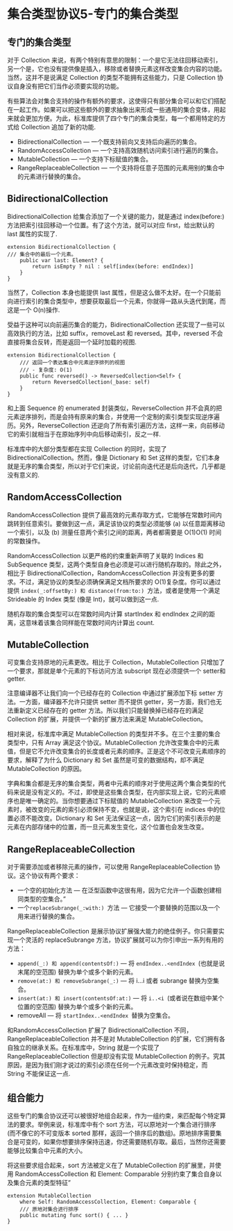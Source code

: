 # 集合类型协议5-专门的集合类型


## 专门的集合类型

对于 Collection 来说，有两个特别有意思的限制：一个是它无法往回移动索引，另一个是，它也没有提供像是插入，移除或者替换元素这样改变集合内容的功能。当然，这并不是说满足 Collection 的类型不能拥有这些能力，只是 Collection 协议自身没有把它们当作必须要实现的功能。

有些算法会对集合支持的操作有额外的要求，这使得只有部分集合可以和它们搭配在一起工作。如果可以把这些额外的要求抽象出来形成一些通用的集合变体，用起来就会更加方便。为此，标准库提供了四个专门的集合类型，每一个都用特定的方式给 Collection 追加了新的功能.

+ BidirectionalCollection — 一个既支持前向又支持后向遍历的集合。
+ RandomAccessCollection — 一个支持高效随机访问索引进行遍历的集合。
+ MutableCollection — 一个支持下标赋值的集合。
+ RangeReplaceableCollection — 一个支持将任意子范围的元素用别的集合中的元素进行替换的集合。


## BidirectionalCollection

BidirectionalCollection 给集合添加了一个关键的能力，就是通过 index(before:) 方法把索引往回移动一个位置。有了这个方法，就可以对应 first，给出默认的 last 属性的实现了.

```
extension BidirectionalCollection {
/// 集合中的最后一个元素。
	public var last: Element? {
		return isEmpty ? nil : self[index(before: endIndex)]
	}
}
```

当然了，Collection 本身也能提供 last 属性，但是这么做不太好。在一个只能前向进行索引的集合类型中，想要获取最后一个元素，你就得一路从头迭代到尾，而这是一个 O(n)操作.

受益于这种可以向前遍历集合的能力，BidirectionalCollection 还实现了一些可以高效执行的方法，比如 suffix，removeLast 和 reversed。其中，reversed 不会直接将集合反转，而是返回一个延时加载的视图.
```
extension BidirectionalCollection {
	/// 返回一个表达集合中元素逆序排列的视图
	/// - 复杂度: O(1)
	public func reversed() -> ReversedCollection<Self> {
		return ReversedCollection(_base: self)
	}
}
```

和上面 Sequence 的 enumerated 封装类似，ReverseCollection 并不会真的把元素逆序排列，而是会持有原来的集合，并使用一个定制的索引类型实现逆序遍历。另外，ReverseCollection 还逆向了所有索引遍历方法，这样一来，向前移动它的索引就相当于在原始序列中向后移动索引，反之一样.

标准库中的大部分类型都在实现 Collection 的同时，实现了 BidirectionalCollection。然而，像是 Dictionary 和 Set 这样的类型，它们本身就是无序的集合类型，所以对于它们来说，讨论前向迭代还是后向迭代，几乎都是没有意义的.


## RandomAccessCollection

RandomAccessCollection 提供了最高效的元素存取方式，它能够在常数时间内跳转到任意索引。要做到这一点，满足该协议的类型必须能够 (a) 以任意距离移动一个索引，以及 (b) 测量任意两个索引之间的距离，两者都需要是 O(1)O(1) 时间的常数操作。

RandomAccessCollection 以更严格的约束重新声明了关联的 Indices 和 SubSequence 类型，这两个类型自身也必须是可以进行随机存取的。除此之外，相比于 BidirectionalCollection，RandomAccessCollection 并没有更多的要求。不过，满足协议的类型必须确保满足文档所要求的 O(1)复杂度。你可以通过提供 `index(_:offsetBy:) 和 distance(from:to:) `方法，或者是使用一个满足 Strideable 的 Index 类型 (像是 Int)，就可以做到这一点.

随机存取的集合类型可以在常数时间内计算 startIndex 和 endIndex 之间的距离，这意味着该集合同样能在常数时间内计算出 count.


## MutableCollection

可变集合支持原地的元素更改。相比于 Collection，MutableCollection 只增加了一个要求，那就是单个元素的下标访问方法 subscript 现在必须提供一个 setter和 getter.

注意编译器不让我们向一个已经存在的 Collection 中通过扩展添加下标 setter 方法。一方面，编译器不允许只提供 setter 而不提供 getter，另一方面，我们也无法重新定义已经存在的 getter 方法。所以我们只能替换掉已经存在的满足 Collection 的扩展，并提供一个新的扩展方法来满足 MutableCollection。

相对来说，标准库中满足 MutableCollection 的类型并不多。在三个主要的集合类型中，只有 Array 满足这个协议。MutableCollection 允许改变集合中的元素值，但是它不允许改变集合的长度或者元素的顺序。正是这个不可改变元素顺序的要求，解释了为什么 Dictionary 和 Set 虽然是可变的数据结构，却不满足 MutableCollection 的原因。

字典和集合都是无序的集合类型，两者中元素的顺序对于使用这两个集合类型的代码来说是没有定义的。不过，即使是这些集合类型，在内部实现上说，它的元素顺序也是唯一确定的。当你想要通过下标赋值的 MutableCollection 来改变一个元素时，被改变的元素的索引必须保持不变，也就是说，这个索引在 indices 中的位置必须不能改变。Dictionary 和 Set 无法保证这一点，因为它们的索引表示的是元素在内部存储中的位置，而一旦元素发生变化，这个位置也会发生改变。


## RangeReplaceableCollection

对于需要添加或者移除元素的操作，可以使用 RangeReplaceableCollection 协议。这个协议有两个要求：

+ 一个空的初始化方法 — 在泛型函数中这很有用，因为它允许一个函数创建相同类型的空集合。”
+ 一个`replaceSubrange(_:with:) `方法 — 它接受一个要替换的范围以及一个用来进行替换的集合。

RangeReplaceableCollection 是展示协议扩展强大能力的绝佳例子。你只需要实现一个灵活的 replaceSubrange 方法，协议扩展就可以为你引申出一系列有用的方法：

+ `append(_:) 和 append(contentsOf:)` — 将 `endIndex..<endIndex `(也就是说末尾的空范围) 替换为单个或多个新的元素。
+ `remove(at:) 和 removeSubrange(_:)` — 将 i...i 或者 subrange 替换为空集合。
+ `insert(at:) 和 insert(contentsOf:at:)` — 将 `i..<i `(或者说在数组中某个位置的空范围) 替换为单个或多个新的元素。
+ removeAll — 将 `startIndex..<endIndex `替换为空集合。

和RandomAccessCollection 扩展了 BidirectionalCollection 不同，RangeReplaceableCollection 并不是对 MutableCollection 的扩展，它们拥有各自独立的继承关系。在标准库中，String 就是一个实现了 RangeReplaceableCollection 但是却没有实现 MutableCollection 的例子。究其原因，是因为我们刚才说过的索引必须在任何一个元素改变时保持稳定，而 String 不能保证这一点.


## 组合能力 

这些专门的集合协议还可以被很好地组合起来，作为一组约束，来匹配每个特定算法的要求。举例来说，标准库中有个 sort 方法，可以原地对一个集合进行排序 (而不像它的不可变版本 sorted 那样，返回一个排序后的数组)。原地排序需要集合是可变的，如果你想要排序保持迅速，你还需要随机存取。最后，当然你还需要能够比较集合中元素的大小。

将这些要求组合起来，sort 方法被定义在了 MutableCollection 的扩展里，并使用 RandomAccessCollection 和 Element: Comparable 分别约束了集合自身以及集合元素的类型特征”

```
extension MutableCollection
	where Self: RandomAccessCollection, Element: Comparable {
	/// 原地对集合进行排序
	public mutating func sort() { ... }
}
```
